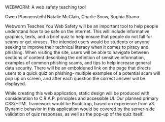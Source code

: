 WEBWORM: A web safety teaching tool

Owen Pfannensteihl Natalie McClain, Charlie Snow, Sophia Strano 

Webworm Teaches You Web Safety will be an important tool to help people understand how to be safe on the internet. This will include informative graphics, texts, and a brief quiz to help ensure that people do not fall for scams or get viruses. The intended users would be students or anyone seeking to improve their technical literacy when it comes to piracy and phishing. When visiting the site, users will be able to navigate between sections of content describing the definition of sensitive information, examples of common phishing scams, and tips to help increase general data security. There will be an emboldened link on the page that directs users to a quick quiz on phishing- multiple examples of a potential scam will pop up on screen, and after each question the correct answer will be displayed. 

While creating this web application, static design will be produced with consideration to C.R.A.P. principles and accessible UI. Our planned primary CSS/HTML framework would be Bootstrap, based on experience from a3. Dynamic behavior in this application would be covered by the server-side validation of quiz responses, as well as the pop-up of the quiz itself. 

